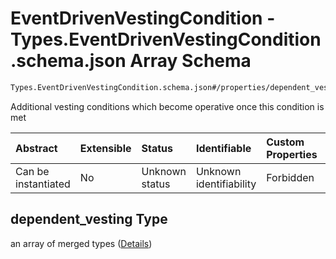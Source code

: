 # EventDrivenVestingCondition - Types.EventDrivenVestingCondition.schema.json Array Schema

```txt
Types.EventDrivenVestingCondition.schema.json#/properties/dependent_vesting
```

Additional vesting conditions which become operative once this condition is met

| Abstract            | Extensible | Status         | Identifiable            | Custom Properties | Additional Properties | Access Restrictions | Defined In                                                                                                                  |
| :------------------ | :--------- | :------------- | :---------------------- | :---------------- | :-------------------- | :------------------ | :-------------------------------------------------------------------------------------------------------------------------- |
| Can be instantiated | No         | Unknown status | Unknown identifiability | Forbidden         | Allowed               | none                | [EventDrivenVestingCondition.schema.json\*](../schema/types/EventDrivenVestingCondition.schema.json "open original schema") |

## dependent_vesting Type

an array of merged types ([Details](eventdrivenvestingcondition-properties-eventdrivenvestingcondition---typeseventdrivenvestingconditionschemajson-array-items.md))

